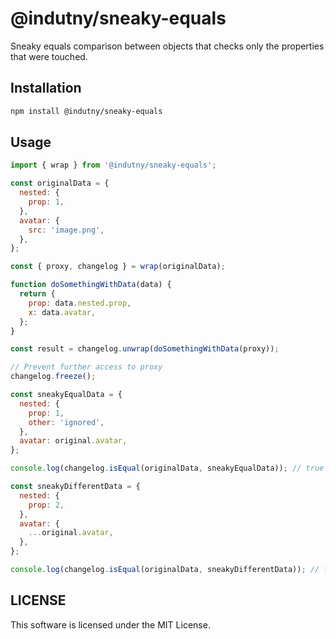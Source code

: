 # @indutny/sneaky-equals

Sneaky equals comparison between objects that checks only the properties that
were touched.

## Installation

```sh
npm install @indutny/sneaky-equals
```

## Usage

```js
import { wrap } from '@indutny/sneaky-equals';

const originalData = {
  nested: {
    prop: 1,
  },
  avatar: {
    src: 'image.png',
  },
};

const { proxy, changelog } = wrap(originalData);

function doSomethingWithData(data) {
  return {
    prop: data.nested.prop,
    x: data.avatar,
  };
}

const result = changelog.unwrap(doSomethingWithData(proxy));

// Prevent further access to proxy
changelog.freeze();

const sneakyEqualData = {
  nested: {
    prop: 1,
    other: 'ignored',
  },
  avatar: original.avatar,
};

console.log(changelog.isEqual(originalData, sneakyEqualData)); // true

const sneakyDifferentData = {
  nested: {
    prop: 2,
  },
  avatar: {
    ...original.avatar,
  },
};

console.log(changelog.isEqual(originalData, sneakyDifferentData)); // false
```

## LICENSE

This software is licensed under the MIT License.
